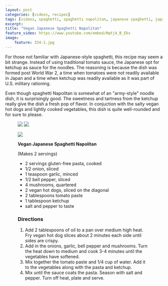 ```yaml
---
layout: post
categories: [videos, recipes]
tags: [videos, spaghetti, spaghetti napolitan, japanese spaghetti, japanese pasta, pasta, nomeat]
excerpt: 
title: "Vegan Japanese Spaghetti Napolitan"
feature_video: https://www.youtube.com/embed/Nqtj4_B_Eks
image:
    feature: 334-1.jpg
---
```


For those not familiar with Japanese-style spaghetti, this recipe may seem a bit strange.  Instead of using traditional tomato sauce, the Japanese opt for ketchup as sauce for the noodles.  The reasoning is because the dish was formed post World War 2, a time when tomatoes were not readily available in Japan and a time when ketchup was readily available as it was part of U.S. military rationing.  

Even though spaghetti Napolitan is somewhat of an "army-style" noodle dish, it is surprisingly good.  The sweetness and tartness from the ketchup really give the dish a fresh pop of flavor.  In conjuction with the salty vegan hot dogs and lightly cooked vegetables, this dish is quite well-rounded and for sure to please.

<figure class="half">
    <img src="/images/334-3.jpg">
    <img src="/images/334-4.jpg">
</figure> 

<figure>
    <img src="/images/334-1.jpg">
</figure>

<figure class="ingredients" markdown="1">

__Vegan Japanese Spaghetti Napolitan__

(Makes 2 servings)

- 2 servings gluten-free pasta, cooked
- 1/2 onion, sliced
- 1 teaspoon garlic, minced
- 1/2 bell pepper, sliced
- 4 mushrooms, quartered
- 2 vegan hot dogs, sliced on the diagonal
- 2 tablespoons tomato paste
- 1 tablespoon ketchup
- salt and pepper to taste

</figure>

<figure class="directions" markdown="1">

### Directions

1. Add 2 tablespoons of oil to a pan over medium high heat.  Fry vegan hot dog slices about 2 minutes each side until sides are crispy.
2. Add in the onions, garlic, bell pepper and mushrooms.  Turn the heat down to medium and cook 3-4 minutes until the vegetables have softened.
3. Mix together the tomato paste and 1/4 cup of water.  Add it to the vegetables along with the pasta and ketchup.
4. Mix until the sauce coats the pasta.  Season with salt and pepper.  Turn off heat, plate and serve.

</figure>